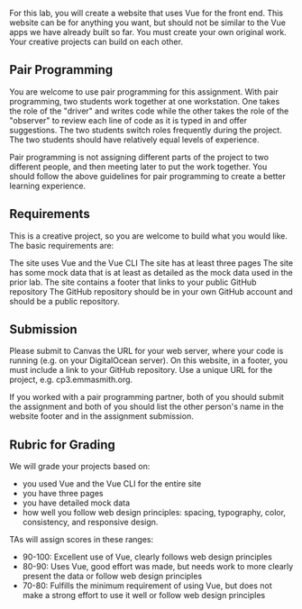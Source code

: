 	
For this lab, you will create a website that uses Vue for the front end. This website can be for anything you want, but should not be similar to the Vue apps we have already built so far. You must create your own original work. Your creative projects can build on each other.

## Pair Programming
You are welcome to use pair programming for this assignment. With pair programming,  two students work together at one workstation. One takes the role of the "driver" and writes code while the other takes the role of the "observer" to review each line of code as it is typed in and offer suggestions. The two students switch roles frequently during the project. The two students should have relatively equal levels of experience.

Pair programming is not assigning different parts of the project to two different people, and then meeting later to put the work together. You should follow the above guidelines for pair programming to create a better learning experience.

## Requirements
This is a creative project, so you are welcome to build what you would like. The basic requirements are:

The site uses Vue and the Vue CLI
The site has at least three pages
The site has some mock data that is at least as detailed as the mock data used in the prior lab.
The site contains a footer that links to your public GitHub repository
The GitHub repository should be in your own GitHub account and should be a public repository.

## Submission
Please submit to Canvas the URL for your web server, where your code is running (e.g. on your DigitalOcean server). On this website, in a footer, you must include a link to your GitHub repository. Use a unique URL for the project, e.g. cp3.emmasmith.org.

If you worked with a pair programming partner, both of you should submit the assignment and both of you should list the other person's name in the website footer and in the assignment submission.

## Rubric for Grading
We will grade your projects based on:

- you used Vue and the Vue CLI for the entire site
- you have three pages
- you have detailed mock data
- how well you follow web design principles: spacing, typography, color, consistency, and responsive design.

TAs will assign scores in these ranges:

- 90-100: Excellent use of Vue, clearly follows web design principles
- 80-90: Uses Vue, good effort was made, but needs work to more clearly present the data or follow web design principles
- 70-80: Fulfills the minimum requirement of using Vue, but does not make a strong effort to use it well or follow web design principles
